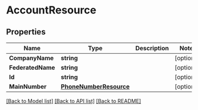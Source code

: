 # AccountResource

## Properties

Name | Type | Description | Notes
------------ | ------------- | ------------- | -------------
**CompanyName** | **string** |  | [optional] 
**FederatedName** | **string** |  | [optional] 
**Id** | **string** |  | [optional] 
**MainNumber** | [**PhoneNumberResource**](PhoneNumberResource.md) |  | [optional] 

[[Back to Model list]](../README.md#documentation-for-models) [[Back to API list]](../README.md#documentation-for-api-endpoints) [[Back to README]](../README.md)



